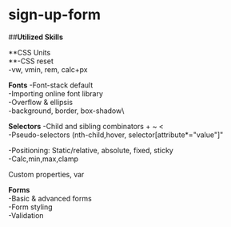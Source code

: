 # sign-up-form
##**Utilized Skills**

**CSS Units\
**-CSS reset\
-vw, vmin, rem, calc+px

**Fonts**
-Font-stack default\
-Importing online font library\
-Overflow & ellipsis\
-background, border, box-shadow\

**Selectors**
-Child and sibling combinators + ~ <\
-Pseudo-selectors (nth-child,hover, selector[attribute*="value"]"

-Positioning: Static/relative, absolute, fixed, sticky\
-Calc,min,max,clamp

Custom properties, var

**Forms**\
-Basic & advanced forms\
-Form styling\
-Validation
